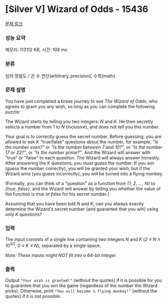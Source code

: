 # [Silver V] Wizard of Odds - 15436 

[문제 링크](https://www.acmicpc.net/problem/15436) 

### 성능 요약

메모리: 113112 KB, 시간: 108 ms

### 분류

임의 정밀도 / 큰 수 연산(arbitrary_precision), 수학(math)

### 문제 설명

<p>You have just completed a brave journey to see <em>The Wizard of Odds</em>, who agrees to grant you any wish, so long as you can complete the following puzzle:</p>

<p>The Wizard starts by telling you two integers: <em>N</em> and <em>K</em>. He then secretly selects a number from 1 to <em>N</em> (inclusive), and does not tell you this number.</p>

<p>Your goal is to correctly guess the secret number. Before guessing, you are allowed to ask <em>K</em> "true/false" questions about the number, for example, <em>"Is the number even?"</em> or <em>"Is the number between 7 and 10?"</em>, or <em>"Is the number 17 or 22?"</em>, or <em>"Is the number prime?"</em>. And the Wizard will answer with "true" or "false" to each question. The Wizard will always answer honestly. After answering the <em>K</em> questions, you must guess the number. If you win (guess the number correctly), you will be granted your wish; but if the Wizard wins (you guess incorrectly), you will be turned into a flying monkey.</p>

<p>(Formally, you can think of a "question" as a function from <em>{1, 2, ..., N}</em> to <em>{true, false}</em>, and the Wizard will answer by telling you whether the value of the function is <em>true</em> or <em>false</em> for his secret number.)</p>

<p>Assuming that you have been told <em>N</em> and <em>K</em>, can you always exactly determine the Wizard's secret number (and guarantee that you win) using only <em>K</em> questions?</p>

### 입력 

 <p>The input consists of a single line containing two integers <em>N</em> and <em>K</em> (<em>2 ≤ N ≤ 10<sup>101</sup></em>, <em>0 ≤ K ≤ N</em>), separated by a single space.</p>

<p><em>Note: These inputs might NOT fit into a 64-bit integer.</em></p>

### 출력 

 <p>Output <code>"Your wish is granted!"</code> (without the quotes) if it is possible for you to guarantee that you win the game (regardless of the number the Wizard picks). Otherwise, print <code>"You will become a flying monkey!"</code> (without the quotes) if it is not possible.</p>

